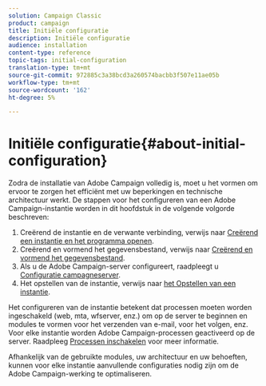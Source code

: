 ```yaml
---
solution: Campaign Classic
product: campaign
title: Initiële configuratie
description: Initiële configuratie
audience: installation
content-type: reference
topic-tags: initial-configuration
translation-type: tm+mt
source-git-commit: 972885c3a38bcd3a260574bacbb3f507e11ae05b
workflow-type: tm+mt
source-wordcount: '162'
ht-degree: 5%

---
```



# Initiële configuratie{#about-initial-configuration}

Zodra de installatie van Adobe Campaign volledig is, moet u het vormen om ervoor te zorgen het efficiënt met uw beperkingen en technische architectuur werkt. De stappen voor het configureren van een Adobe Campaign-instantie worden in dit hoofdstuk in de volgende volgorde beschreven:

1. Creërend de instantie en de verwante verbinding, verwijs naar [Creërend een instantie en het programma openen](../../installation/using/creating-an-instance-and-logging-on.md).
1. Creërend en vormend het gegevensbestand, verwijs naar [Creërend en vormend het gegevensbestand](../../installation/using/creating-and-configuring-the-database.md).
1. Als u de Adobe Campaign-server configureert, raadpleegt u [Configuratie campagneserver](../../installation/using/campaign-server-configuration.md).
1. Het opstellen van de instantie, verwijs naar [het Opstellen van een instantie](../../installation/using/deploying-an-instance.md).

Het configureren van de instantie betekent dat processen moeten worden ingeschakeld (web, mta, wfserver, enz.) om op de server te beginnen en modules te vormen voor het verzenden van e-mail, voor het volgen, enz. Voor elke instantie worden Adobe Campaign-processen geactiveerd op de server. Raadpleeg [Processen inschakelen](../../installation/using/campaign-server-configuration.md#enabling-processes) voor meer informatie.

Afhankelijk van de gebruikte modules, uw architectuur en uw behoeften, kunnen voor elke instantie aanvullende configuraties nodig zijn om de Adobe Campaign-werking te optimaliseren.
